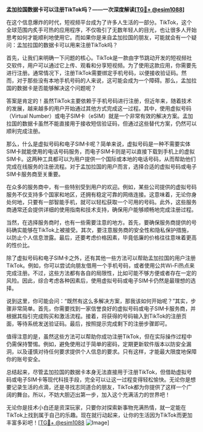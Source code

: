 **孟加拉国数据卡可以注册TikTok吗？——一次深度解读[[TG💪+ @esim1088](https://t.me/s/esim1088)]**

在这个信息爆炸的时代，短视频平台成为了许多人生活的一部分。TikTok，这个全球范围内炙手可热的应用程序，不仅吸引了无数年轻人的目光，也让很多人开始思考如何才能顺利地使用它。而如果你是来自孟加拉国的朋友，可能就会有一个疑问：孟加拉国的数据卡可以用来注册TikTok吗？

首先，让我们来明确一下问题的核心。TikTok是一款由字节跳动开发的短视频社交软件，用户可以通过它上传、观看和分享短视频。为了使用这款应用，你需要先进行注册。通常情况下，注册TikTok需要绑定手机号码，以便接收验证码。然而，对于那些没有本地手机号码的人来说，这可能会成为一个障碍。那么，孟加拉国的数据卡是否能够解决这个问题呢？

答案是肯定的！虽然TikTok主要依赖于手机号码进行注册，但近年来，随着技术的发展，越来越多的用户开始通过其他方式完成这一过程。其中，使用虚拟号码（Virtual Number）或电子SIM卡（eSIM）就是一个非常有效的解决方案。孟加拉国的数据卡虽然不能直接用于接收短信验证码，但通过这些替代方案，仍然可以顺利完成注册。

那么，什么是虚拟号码和电子SIM卡呢？简单来说，虚拟号码是一种不需要实体SIM卡就能使用的电话号码服务，而电子SIM卡则是可以直接下载到手机上的虚拟SIM卡。这两种工具都可以为用户提供一个国际或本地的电话号码，从而帮助他们完成在线服务的注册流程。对于孟加拉国的用户而言，选择合适的虚拟号码或电子SIM卡服务商至关重要。

在众多的服务商中，有一些特别受到用户的欢迎。例如，某些公司提供的虚拟号码服务不仅支持多个国家和地区，还拥有稳定可靠的网络连接。这意味着，无论你身处何地，只要有一部智能手机，就可以轻松获取一个可用的号码。此外，这些服务商通常还会提供详细的使用指南和技术支持，确保用户能够顺畅地完成注册过程。

当然，在选择服务商时，也有一些需要注意的地方。首先，要确保服务商提供的号码确实能够在TikTok上被接受。其次，要注意服务商的安全性和隐私保护措施，以防止个人信息泄露。最后，还要考虑价格因素，毕竟低廉的价格往往意味着更高的性价比。

除了虚拟号码和电子SIM卡之外，还有其他一些方法可以帮助孟加拉国的用户注册TikTok。例如，你可以尝试向朋友借用一个手机号码，或者使用公共Wi-Fi热点来完成注册。不过，这些方法都有各自的局限性，比如可能不够方便或者存在一定的风险。因此，综合考虑各种因素后，使用虚拟号码或电子SIM卡仍然是最理想的选择。

说到这里，你可能会问：“既然有这么多解决方案，那我该如何开始呢？”其实，步骤非常简单。首先，你需要找到一家信誉良好的虚拟号码或电子SIM卡服务商，并根据其指引完成购买和激活流程。接着，将获得的号码输入到TikTok的注册页面，等待系统发送验证码。最后，按照提示完成剩下的注册步骤即可。

值得注意的是，虽然这些方法可以帮助你成功注册TikTok，但在实际操作过程中仍需保持警惕。例如，避免使用过于简单的密码，定期更新软件版本以防安全漏洞，以及谨慎对待任何要求提供个人信息的要求。只有这样，才能最大限度地保障你的账号安全。

总结起来，尽管孟加拉国的数据卡本身无法直接用于注册TikTok，但借助虚拟号码或电子SIM卡等现代科技手段，完全可以让这一过程变得轻松愉快。无论你是想要记录生活的点滴，还是寻找志同道合的朋友，TikTok都为你提供了这样一个广阔的舞台。所以，不妨大胆迈出第一步，加入这个充满活力的世界吧！

无论你是技术小白还是资深玩家，只要你对探索新事物充满热情，就一定能在TikTok上找到属于自己的乐趣。现在就行动起来，让你的生活因为TikTok而更加丰富多彩吧！[[TG💪+ @esim1088](https://t.me/s/esim1088) ![Image](https://i.postimg.cc/4NQfJmqS/Snipaste-2025-05-13-00-14-12.png)]